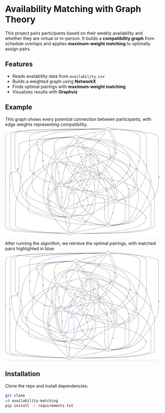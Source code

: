 # Availability Matching with Graph Theory

This project pairs participants based on their weekly availability and whether
they are virtual or in-person. It builds a **compatibility graph** from schedule
overlaps and applies **maximum-weight matching** to optimally assign pairs.

## Features
- Reads availability data from `availability.csv`
- Builds a weighted graph using **NetworkX**
- Finds optimal pairings with **maximum-weight matching**
- Visualizes results with **Graphviz**

## Example
This graph shows every potential connection between participants, with edge weights representing compatibility.
![all pairings](parings-graph.png)

After running the algorithm, we retrieve the optimal pairings, with matched pairs highlighted in blue:
![example graph](optimal-pairings-graph.png)

## Installation
Clone the repo and install dependencies:
```bash
git clone
cd availability-matching
pip install -r requirements.txt
